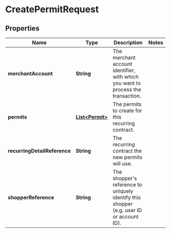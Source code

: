 

# CreatePermitRequest


## Properties

| Name | Type | Description | Notes |
|------------ | ------------- | ------------- | -------------|
|**merchantAccount** | **String** | The merchant account identifier, with which you want to process the transaction. |  |
|**permits** | [**List&lt;Permit&gt;**](Permit.md) | The permits to create for this recurring contract. |  |
|**recurringDetailReference** | **String** | The recurring contract the new permits will use. |  |
|**shopperReference** | **String** | The shopper&#39;s reference to uniquely identify this shopper (e.g. user ID or account ID). |  |



